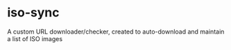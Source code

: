 # iso-sync
A custom URL downloader/checker, created to auto-download and maintain a list of ISO images

